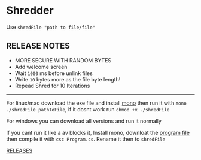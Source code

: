 # Shredder
Use `shredFile "path to file/file"`


## RELEASE NOTES
- MORE SECURE WITH RANDOM BYTES
- Add welcome screen
- Wait `1000` ms before unlink files
- Write `10` bytes more as the file byte length!
- Repead Shred for 10 Iterations

---

For linux/mac download the exe file and install [mono](https://www.mono-project.com/download/stable/) then run it with `mono ./shredFile pathToFile`, if it dosnt work run `chmod +x ./shredFile`

For windows you can download all versions and run it normally

If you cant run it like a av blocks it, Install mono, downloat the [program file](https://raw.githubusercontent.com/Sharkbyteprojects/shredFile/master/shredFile/Program.cs) then compile it with `csc Program.cs`. Rename it then to `shredFile`

[RELEASES](https://github.com/Sharkbyteprojects/shredFile/releases/latest)
